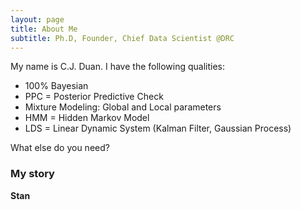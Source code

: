 ```yaml
---
layout: page
title: About Me
subtitle: Ph.D, Founder, Chief Data Scientist @DRC
---
```


My name is C.J. Duan. I have the following qualities:

- 100% Bayesian
- PPC = Posterior Predictive Check
- Mixture Modeling: Global and Local parameters
- HMM = Hidden Markov Model
- LDS = Linear Dynamic System (Kalman Filter, Gaussian Process)

What else do you need?

### My story

**Stan**
